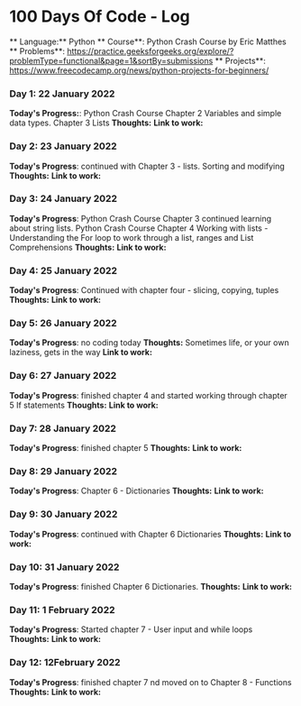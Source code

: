 # 100 Days Of Code - Log

** Language:** Python
** Course**: Python Crash Course by Eric Matthes
** Problems**: https://practice.geeksforgeeks.org/explore/?problemType=functional&page=1&sortBy=submissions
** Projects**: https://www.freecodecamp.org/news/python-projects-for-beginners/


### Day 1: 22 January 2022
**Today's Progress:**: Python Crash Course Chapter 2 Variables and simple data types. Chapter 3 Lists
**Thoughts:**
**Link to work:**


### Day 2: 23 January 2022
**Today's Progress**: continued with Chapter 3 - lists. Sorting and modifying
**Thoughts:**
**Link to work:**


### Day 3: 24 January 2022
**Today's Progress**:
Python Crash Course Chapter 3 continued learning about string lists.
Python Crash Course Chapter 4 Working with lists - Understanding the For loop to work through a list, ranges and List Comprehensions
**Thoughts:**
**Link to work:**

### Day 4: 25 January 2022
**Today's Progress**:   Continued with chapter four - slicing, copying, tuples
**Thoughts:**
**Link to work:**

### Day 5: 26 January 2022
**Today's Progress**:   no coding today
**Thoughts:** Sometimes life, or your own laziness, gets in the way
**Link to work:**

### Day 6: 27 January 2022
**Today's Progress**:    finished chapter 4 and started working through chapter 5 If statements
**Thoughts:**
**Link to work:**


### Day 7: 28 January 2022
**Today's Progress**:    finished chapter 5
**Thoughts:**
**Link to work:**


 ### Day 8: 29 January 2022
 **Today's Progress**: Chapter 6 - Dictionaries
 **Thoughts:**
**Link to work:**

 ### Day 9: 30 January 2022
 **Today's Progress**: continued with Chapter 6 Dictionaries
 **Thoughts:**
 **Link to work:**


 ### Day 10: 31 January 2022
 **Today's Progress**: finished Chapter 6 Dictionaries.
 **Thoughts:**
 **Link to work:**


### Day 11: 1 February 2022
**Today's Progress**:  Started chapter 7 - User input and while loops
**Thoughts:**
**Link to work:**

### Day 12: 12February 2022
**Today's Progress**:  finished chapter 7 nd moved on to Chapter 8 - Functions
**Thoughts:**
**Link to work:**